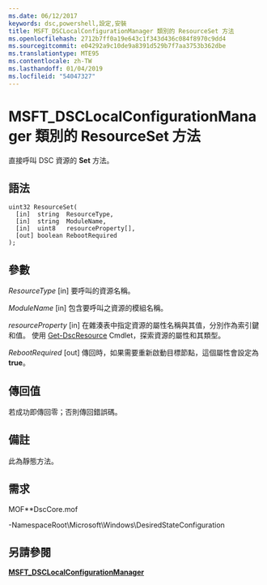 ```yaml
---
ms.date: 06/12/2017
keywords: dsc,powershell,設定,安裝
title: MSFT_DSCLocalConfigurationManager 類別的 ResourceSet 方法
ms.openlocfilehash: 2712b7ff0a19e643c1f343d436c084f8970c9dd4
ms.sourcegitcommit: e04292a9c10de9a8391d529b7f7aa3753b362dbe
ms.translationtype: MTE95
ms.contentlocale: zh-TW
ms.lasthandoff: 01/04/2019
ms.locfileid: "54047327"
---
```

# <a name="resourceset-method-of-the-msftdsclocalconfigurationmanager-class"></a>MSFT_DSCLocalConfigurationManager 類別的 ResourceSet 方法

直接呼叫 DSC 資源的 **Set** 方法。

## <a name="syntax"></a>語法

```mof
uint32 ResourceSet(
  [in]  string  ResourceType,
  [in]  string  ModuleName,
  [in]  uint8   resourceProperty[],
  [out] boolean RebootRequired
);
```

## <a name="parameters"></a>參數

*ResourceType* \[in\] 要呼叫的資源名稱。

*ModuleName* \[in\] 包含要呼叫之資源的模組名稱。

*resourceProperty* \[in\] 在雜湊表中指定資源的屬性名稱與其值，分別作為索引鍵和值。 使用 [Get-DscResource](/powershell/module/PSDesiredStateConfiguration/Get-DscResource) Cmdlet，探索資源的屬性和其類型。

*RebootRequired* \[out\] 傳回時，如果需要重新啟動目標節點，這個屬性會設定為 **true**。

## <a name="return-value"></a>傳回值

若成功即傳回零；否則傳回錯誤碼。

## <a name="remarks"></a>備註

此為靜態方法。

## <a name="requirements"></a>需求

MOF**DscCore.mof

-NamespaceRoot\Microsoft\Windows\DesiredStateConfiguration

## <a name="see-also"></a>另請參閱

[**MSFT_DSCLocalConfigurationManager**](msft-dsclocalconfigurationmanager.md)